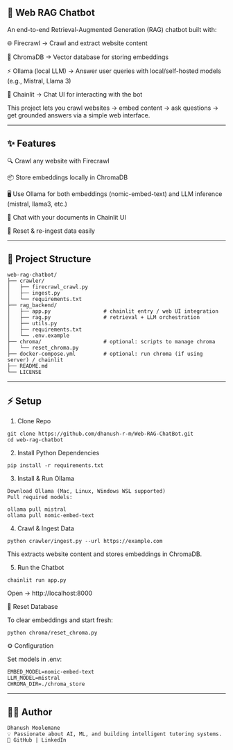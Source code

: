 ## 🔎 Web RAG Chatbot

An end-to-end Retrieval-Augmented Generation (RAG) chatbot built with:

🌐 Firecrawl → Crawl and extract website content

🧠 ChromaDB → Vector database for storing embeddings

⚡ Ollama (local LLM) → Answer user queries with local/self-hosted models (e.g., Mistral, Llama 3)

💬 Chainlit → Chat UI for interacting with the bot

This project lets you crawl websites → embed content → ask questions → get grounded answers via a simple web interface.

---

## ✨ Features

🔍 Crawl any website with Firecrawl

📦 Store embeddings locally in ChromaDB

🖥️ Use Ollama for both embeddings (nomic-embed-text) and LLM inference (mistral, llama3, etc.)

💬 Chat with your documents in Chainlit UI

🔄 Reset & re-ingest data easily

---
## 📂 Project Structure

```
web-rag-chatbot/
├── crawler/
│   ├── firecrawl_crawl.py
│   ├── ingest.py
│   └── requirements.txt
├── rag_backend/
│   ├── app.py                 # chainlit entry / web UI integration
│   ├── rag.py                 # retrieval + LLM orchestration
│   ├── utils.py
│   ├── requirements.txt
│   └── .env.example
├── chroma/                    # optional: scripts to manage chroma
│   └── reset_chroma.py
├── docker-compose.yml         # optional: run chroma (if using server) / chainlit
├── README.md
└── LICENSE

```
---

## ⚡ Setup
1. Clone Repo
```
git clone https://github.com/dhanush-r-m/Web-RAG-ChatBot.git
cd web-rag-chatbot
```
2. Install Python Dependencies
```
pip install -r requirements.txt
```
3. Install & Run Ollama
```
Download Ollama (Mac, Linux, Windows WSL supported)
Pull required models:

ollama pull mistral
ollama pull nomic-embed-text
```

4. Crawl & Ingest Data
```
python crawler/ingest.py --url https://example.com
```

This extracts website content and stores embeddings in ChromaDB.

5. Run the Chatbot
```
chainlit run app.py

```
Open → http://localhost:8000

🔄 Reset Database

To clear embeddings and start fresh:
```
python chroma/reset_chroma.py
```
⚙️ Configuration

Set models in .env:
```
EMBED_MODEL=nomic-embed-text
LLM_MODEL=mistral
CHROMA_DIR=./chroma_store
```
---

## 👨‍💻 Author

    Dhanush Moolemane
    💡 Passionate about AI, ML, and building intelligent tutoring systems.
    🔗 GitHub | LinkedIn

